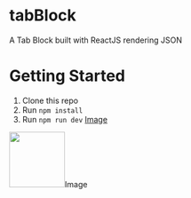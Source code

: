 # tabBlock
A Tab Block built with ReactJS rendering JSON

# Getting Started

1. Clone this repo
1. Run `npm install`
1. Run `npm run dev`
<a href="https://cdna.artstation.com/p/assets/images/images/009/838/868/large/anna-emelyanova-bottle-3.jpg?1521148475">Image</a>

<img height=100 alt="" src="https://cdna.artstation.com/p/assets/images/images/009/838/868/large/anna-emelyanova-bottle-3.jpg?1521148475">Image</img>
